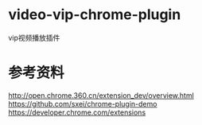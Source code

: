 # video-vip-chrome-plugin
vip视频播放插件


# 参考资料
http://open.chrome.360.cn/extension_dev/overview.html  
https://github.com/sxei/chrome-plugin-demo  
https://developer.chrome.com/extensions  